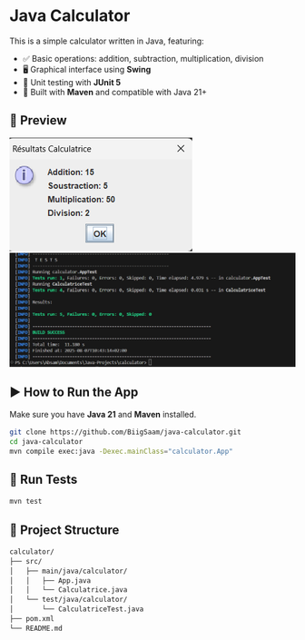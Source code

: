 # Java Calculator

This is a simple calculator written in Java, featuring:

- ✅ Basic operations: addition, subtraction, multiplication, division
- 🖥️ Graphical interface using **Swing**
- 🧪 Unit testing with **JUnit 5**
- 🧰 Built with **Maven** and compatible with Java 21+

## 📸 Preview

![demo](./spring-result.png)
![demo](./JUnit-test.png)

## ▶️ How to Run the App

Make sure you have **Java 21** and **Maven** installed.

```bash
git clone https://github.com/BiigSaam/java-calculator.git
cd java-calculator
mvn compile exec:java -Dexec.mainClass="calculator.App"
```

## 🧪 Run Tests

```bash
mvn test
```

## 📂 Project Structure

```bash
calculator/
├── src/
│   ├── main/java/calculator/
│   │   ├── App.java
│   │   └── Calculatrice.java
│   └── test/java/calculator/
│       └── CalculatriceTest.java
├── pom.xml
└── README.md
```

